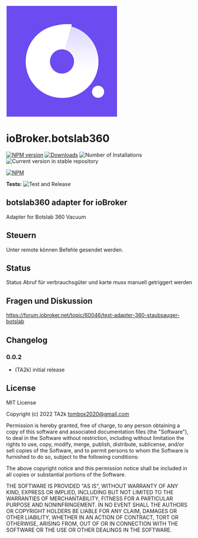 ![Logo](admin/botslab360.png)

# ioBroker.botslab360

[![NPM version](https://img.shields.io/npm/v/iobroker.botslab360.svg)](https://www.npmjs.com/package/iobroker.botslab360)
[![Downloads](https://img.shields.io/npm/dm/iobroker.botslab360.svg)](https://www.npmjs.com/package/iobroker.botslab360)
![Number of Installations](https://iobroker.live/badges/botslab360-installed.svg)
![Current version in stable repository](https://iobroker.live/badges/botslab360-stable.svg)

[![NPM](https://nodei.co/npm/iobroker.botslab360.png?downloads=true)](https://nodei.co/npm/iobroker.botslab360/)

**Tests:** ![Test and Release](https://github.com/TA2k/ioBroker.botslab360/workflows/Test%20and%20Release/badge.svg)

## botslab360 adapter for ioBroker

Adapter for Botslab 360 Vacuum

## Steuern

Unter remote können Befehle gesendet werden.

## Status

Status Abruf für verbrauchsgüter und karte muss manuell getriggert werden

## Fragen und Diskussion

<https://forum.iobroker.net/topic/60046/test-adapter-360-staubsauger-botslab>

## Changelog

### 0.0.2

- (TA2k) initial release

## License

MIT License

Copyright (c) 2022 TA2k <tombox2020@gmail.com>

Permission is hereby granted, free of charge, to any person obtaining a copy
of this software and associated documentation files (the "Software"), to deal
in the Software without restriction, including without limitation the rights
to use, copy, modify, merge, publish, distribute, sublicense, and/or sell
copies of the Software, and to permit persons to whom the Software is
furnished to do so, subject to the following conditions:

The above copyright notice and this permission notice shall be included in all
copies or substantial portions of the Software.

THE SOFTWARE IS PROVIDED "AS IS", WITHOUT WARRANTY OF ANY KIND, EXPRESS OR
IMPLIED, INCLUDING BUT NOT LIMITED TO THE WARRANTIES OF MERCHANTABILITY,
FITNESS FOR A PARTICULAR PURPOSE AND NONINFRINGEMENT. IN NO EVENT SHALL THE
AUTHORS OR COPYRIGHT HOLDERS BE LIABLE FOR ANY CLAIM, DAMAGES OR OTHER
LIABILITY, WHETHER IN AN ACTION OF CONTRACT, TORT OR OTHERWISE, ARISING FROM,
OUT OF OR IN CONNECTION WITH THE SOFTWARE OR THE USE OR OTHER DEALINGS IN THE
SOFTWARE.

